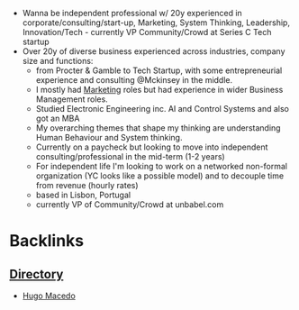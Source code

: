 - Wanna be independent professional w/ 20y experienced in corporate/consulting/start-up, Marketing, System Thinking, Leadership, Innovation/Tech - currently VP Community/Crowd at Series C Tech startup
- Over 20y of diverse business experienced across industries, company size and functions:
    - from Procter & Gamble to Tech Startup, with some entrepreneurial experience and consulting @Mckinsey in the middle.
    - I mostly had [Marketing](<Marketing.md>) roles but had experience in wider Business Management roles.
    - Studied Electronic Engineering inc. AI and Control Systems and also got an MBA
    - My overarching themes that shape my thinking are understanding Human Behaviour and System thinking. 
    - Currently on a paycheck but looking to move into independent consulting/professional in the mid-term (1-2 years)
    - For independent life I'm looking to work on a networked non-formal organization (YC looks like a possible model) and to decouple time from revenue (hourly rates)
    - based in Lisbon, Portugal
    - currently VP of Community/Crowd at unbabel.com 

# Backlinks
## [Directory](<Directory.md>)
- [Hugo Macedo](<Hugo Macedo.md>)


